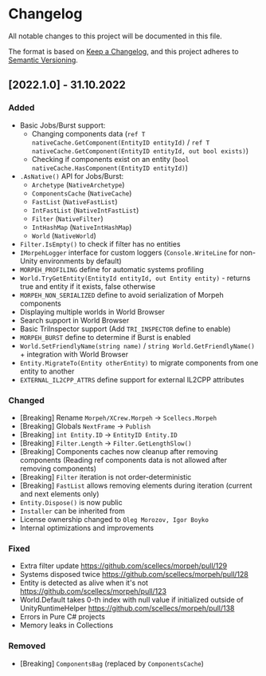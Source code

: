 # Changelog
All notable changes to this project will be documented in this file.

The format is based on [Keep a Changelog](https://keepachangelog.com/en/1.0.0/),
and this project adheres to [Semantic Versioning](https://semver.org/spec/v2.0.0.html).

## [2022.1.0] - 31.10.2022
### Added
- Basic Jobs/Burst support:
  - Changing components data (`ref T nativeCache.GetComponent(EntityID entityId)` / `ref T nativeCache.GetComponent(EntityID entityId, out bool exists)`)
  - Checking if components exist on an entity (`bool nativeCache.HasComponent(EntityID entityId)`)
- `.AsNative()` API for Jobs/Burst:
  - `Archetype` (`NativeArchetype`)
  - `ComponentsCache` (`NativeCache`)
  - `FastList` (`NativeFastList`)
  - `IntFastList` (`NativeIntFastList`)
  - `Filter` (`NativeFilter`)
  - `IntHashMap` (`NativeIntHashMap`)
  - `World` (`NativeWorld`)
- `Filter.IsEmpty()` to check if filter has no entities
- `IMorpehLogger` interface for custom loggers (`Console.WriteLine` for non-Unity environments by default)
- `MORPEH_PROFILING` define for automatic systems profiling
- `World.TryGetEntity(EntityId entityId, out Entity entity)` - returns true and entity if it exists, false otherwise
- `MORPEH_NON_SERIALIZED` define to avoid serialization of Morpeh components
- Displaying multiple worlds in World Browser
- Search support in World Browser
- Basic TriInspector support (Add `TRI_INSPECTOR` define to enable)
- `MORPEH_BURST` define to determine if Burst is enabled
- `World.SetFriendlyName(string name)` / `string World.GetFriendlyName()` + integration with World Browser
- `Entity.MigrateTo(Entity otherEntity)` to migrate components from one entity to another
- `EXTERNAL_IL2CPP_ATTRS` define support for external IL2CPP attributes

### Changed
- [Breaking] Rename `Morpeh/XCrew.Morpeh` -> `Scellecs.Morpeh`
- [Breaking] Globals `NextFrame` -> `Publish`
- [Breaking] `int Entity.ID` -> `EntityID Entity.ID`
- [Breaking] `Filter.Length` -> `Filter.GetLengthSlow()`
- [Breaking] Components caches now cleanup after removing components (Reading ref components data is not allowed after removing components)
- [Breaking] `Filter` iteration is not order-deterministic
- [Breaking] `FastList` allows removing elements during iteration (current and next elements only)
- `Entity.Dispose()` is now public
- `Installer` can be inherited from
- License ownership changed to `Oleg Morozov, Igor Boyko`
- Internal optimizations and improvements

### Fixed
- Extra filter update https://github.com/scellecs/morpeh/pull/129
- Systems disposed twice https://github.com/scellecs/morpeh/pull/128
- Entity is detected as alive when it's not https://github.com/scellecs/morpeh/pull/123
- World.Default takes 0-th index with null value if initialized outside of UnityRuntimeHelper https://github.com/scellecs/morpeh/pull/138
- Errors in Pure C# projects
- Memory leaks in Collections

### Removed
- [Breaking] `ComponentsBag` (replaced by `ComponentsCache`)